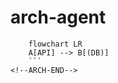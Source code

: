 # arch-agent

<!--ARCH-START-->
```mermaid
    flowchart LR
    A[API] --> B[(DB)]
    ```
<!--ARCH-END-->